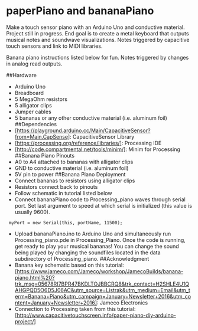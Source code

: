 # paperPiano and bananaPiano
Make a touch sensor piano with an Arduino Uno and conductive material. Project still in progress. End goal is to create a metal keyboard that outputs musical notes and soundwave visualizations. Notes triggered by capacitive touch sensors and link to MIDI libraries. 

Banana piano instructions listed below for fun. Notes triggered by changes in analog read outputs.

##Hardware
* Arduino Uno
* Breadboard
* 5 MegaOhm resistors
* 5 alligator clips
* Jumper cables
* 5 bananas or any other conductive material (i.e. aluminum foil)
##Dependencies
* [https://playground.arduino.cc/Main/CapacitiveSensor?from=Main.CapSense]: CapacitiveSensor Library
* [https://processing.org/reference/libraries/]: Processing IDE
* [http://code.compartmental.net/tools/minim/]: Minim for Processing 
##Banana Piano Pinouts
* A0 to A4 attached to bananas with alligator clips
* GND to conductive material (i.e. aluminum foil)
* 5V pin to power
##Banana Piano Deployment
* Connect bananas to resistors using alligator clips
* Resistors connect back to pinouts
* Follow schematic in tutorial listed below
* Connect bananaPiano code to Processing_piano waves through serial port. Set last argument to speed at which serial is initialized (this value is usually 9600).
```
 myPort = new Serial(this, portName, 11500);
```
* Upload bananaPiano.ino to Arduino Uno and simultaneously run Processing_piano.pde in Processing_Piano. Once the code is running, get ready to play your musical bananas! You can change the sound being played by changing the soundfiles located in the data subdirectory of Processing_piano.
##Acknowledgment
* Banana key schematic based on this tutorial: [https://www.jameco.com/Jameco/workshop/JamecoBuilds/banana-piano.html%20?trk_msg=05678RI7BPR47BKDLTOJBBCRQ8&trk_contact=H2SHLE4U1QAHGPQD5O6D5J06AC&utm_source=Listrak&utm_medium=Email&utm_term=Banana+Piano&utm_campaign=January+Newsletter+2016&utm_content=January+Newsletter+2016]: Jameco Electronics
* Connection to Processing taken from this tutorial: [http://www.capacitivetouchscreen.info/paper-piano-diy-arduino-project/]